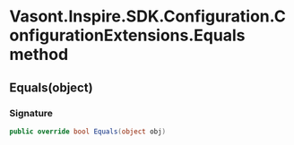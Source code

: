 # Vasont.Inspire.SDK.Configuration.ConfigurationExtensions.Equals method
## Equals(object)
### Signature
```csharp
public override bool Equals(object obj)
```
